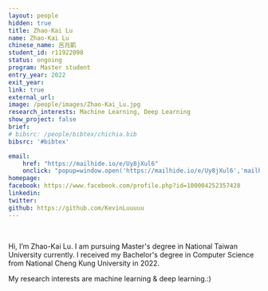 ```yaml
---
layout: people
hidden: true
title: Zhao-Kai Lu
name: Zhao-Kai Lu
chinese_name: 呂兆凱
student_id: r11922098
status: ongoing
program: Master student
entry_year: 2022
exit_year: 
link: true
external_url:
image: /people/images/Zhao-Kai_Lu.jpg
research_interests: Machine Learning, Deep Learning
show_project: false
brief: 
# bibsrc: /people/bibtex/chichia.bib
bibsrc: '#bibtex'

email: 
	href: "https://mailhide.io/e/Uy8jXul6" 
	onclick: "popup=window.open('https://mailhide.io/e/Uy8jXul6','mailhidepopup','width=580,height=635'); return false;"
homepage: 
facebook: https://www.facebook.com/profile.php?id=100004252357428
linkedin: 
twitter: 
github: https://github.com/KevinLuuuuu
---
```


<br />

Hi, I’m Zhao-Kai Lu. I am pursuing Master's degree in National Taiwan University currently. I received my Bachelor's degree in Computer Science from National Cheng Kung University in 2022.

My research interests are machine learning & deep learning.:) 



